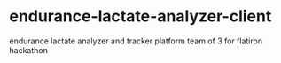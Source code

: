 # endurance-lactate-analyzer-client
 endurance lactate analyzer and tracker platform team of 3 for flatiron hackathon
